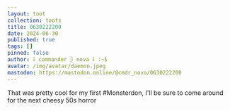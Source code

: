 ```yaml
---
layout: toot
collection: toots
title: 0630222200
date: 2024-06-30
published: true
tags: []
pinned: false
author: ⸸ commander ░ nova ⸸ :~$
avatar: /img/avatar/daemon.jpeg
mastodon: https://mastodon.online/@cmdr_nova/0630222200
---
```


That was pretty cool for my first #Monsterdon, I'll be sure to come around for the next cheesy 50s horror
